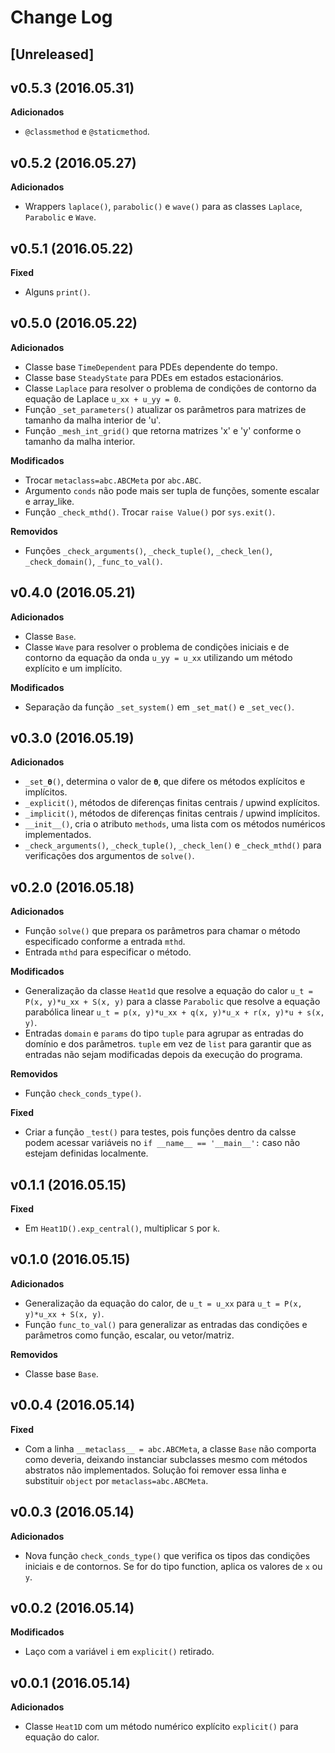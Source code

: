 # Change Log

## [Unreleased]

## v0.5.3 (2016.05.31)
**Adicionados**
* `@classmethod` e `@staticmethod`.

## v0.5.2 (2016.05.27)
**Adicionados**
* Wrappers `laplace()`, `parabolic()` e `wave()` para as classes `Laplace`, `Parabolic` e `Wave`.

## v0.5.1 (2016.05.22)
**Fixed**
* Alguns `print()`.

## v0.5.0 (2016.05.22)
**Adicionados**
* Classe base `TimeDependent` para PDEs dependente do tempo.
* Classe base `SteadyState` para PDEs em estados estacionários.
* Classe `Laplace` para resolver o problema de condições de contorno da equação de Laplace `u_xx + u_yy = 0`.
* Função `_set_parameters()` atualizar os parâmetros para matrizes de tamanho da malha interior de 'u'.
* Função `_mesh_int_grid()` que retorna matrizes 'x' e 'y' conforme o tamanho da malha interior.

**Modificados**
* Trocar `metaclass=abc.ABCMeta` por `abc.ABC`.
* Argumento `conds` não pode mais ser tupla de funções, somente escalar e array_like.
* Função `_check_mthd()`. Trocar `raise Value()` por `sys.exit()`.

**Removidos**
* Funções `_check_arguments()`, `_check_tuple()`, `_check_len()`, `_check_domain()`, `_func_to_val()`.

## v0.4.0 (2016.05.21)
**Adicionados**
* Classe `Base`.
* Classe `Wave` para resolver o problema de condições iniciais e de contorno da equação da onda `u_yy = u_xx` utilizando um método explícito e um implícito.

**Modificados**
* Separação da função `_set_system()` em `_set_mat()` e `_set_vec()`.

## v0.3.0 (2016.05.19)
**Adicionados**
* `_set_𝛉()`, determina o valor de `𝛉`, que difere os métodos explícitos e implícitos.
* `_explicit()`, métodos de diferenças finitas centrais / upwind explícitos.
* `_implicit()`, métodos de diferenças finitas centrais / upwind implícitos.
* `__init__()`, cria o atributo `methods`, uma lista com os métodos numéricos implementados.
* `_check_arguments()`, `_check_tuple()`, `_check_len()` e `_check_mthd()` para verificações dos argumentos de `solve()`.

## v0.2.0 (2016.05.18)
**Adicionados**
* Função `solve()` que prepara os parâmetros para chamar o método especificado conforme a entrada `mthd`.
* Entrada `mthd` para especificar o método.

**Modificados**
* Generalização da classe `Heat1d` que resolve a equação do calor `u_t = P(x, y)*u_xx + S(x, y)` para a classe `Parabolic` que resolve a equação parabólica linear `u_t = p(x, y)*u_xx + q(x, y)*u_x + r(x, y)*u + s(x, y)`.
* Entradas `domain` e `params` do tipo `tuple` para agrupar as entradas do domínio e dos parâmetros. `tuple` em vez de `list` para garantir que as entradas não sejam modificadas depois da execução do programa.

**Removidos**
* Função `check_conds_type()`.

**Fixed**
* Criar a função `_test()` para testes, pois funções dentro da calsse podem acessar variáveis no `if __name__ == '__main__':` caso não estejam definidas localmente.

## v0.1.1 (2016.05.15)
**Fixed**
* Em `Heat1D().exp_central()`, multiplicar `S` por `k`.

## v0.1.0 (2016.05.15)
**Adicionados**
* Generalização da equação do calor, de `u_t = u_xx` para `u_t = P(x, y)*u_xx + S(x, y)`.
* Função `func_to_val()` para generalizar as entradas das condições e parâmetros como função, escalar, ou vetor/matriz.

**Removidos**
* Classe base `Base`.

## v0.0.4 (2016.05.14)
**Fixed**
* Com a linha `__metaclass__ = abc.ABCMeta`, a classe `Base` não comporta como deveria, deixando instanciar subclasses mesmo com métodos abstratos não implementados. Solução foi remover essa linha e substituir `object` por `metaclass=abc.ABCMeta`.

## v0.0.3 (2016.05.14)
**Adicionados**
* Nova função `check_conds_type()` que verifica os tipos das condições iniciais e de contornos. Se for do tipo function, aplica os valores de `x` ou `y`.

## v0.0.2 (2016.05.14)
**Modificados**
* Laço com a variável `i` em `explicit()` retirado.

## v0.0.1 (2016.05.14)
**Adicionados**
* Classe `Heat1D` com um método numérico explícito `explicit()` para equação do calor.